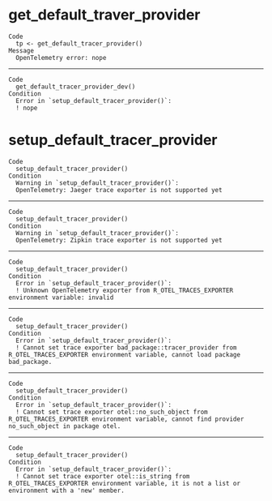 # get_default_traver_provider

    Code
      tp <- get_default_tracer_provider()
    Message
      OpenTelemetry error: nope

---

    Code
      get_default_tracer_provider_dev()
    Condition
      Error in `setup_default_tracer_provider()`:
      ! nope

# setup_default_tracer_provider

    Code
      setup_default_tracer_provider()
    Condition
      Warning in `setup_default_tracer_provider()`:
      OpenTelemetry: Jaeger trace exporter is not supported yet

---

    Code
      setup_default_tracer_provider()
    Condition
      Warning in `setup_default_tracer_provider()`:
      OpenTelemetry: Zipkin trace exporter is not supported yet

---

    Code
      setup_default_tracer_provider()
    Condition
      Error in `setup_default_tracer_provider()`:
      ! Unknown OpenTelemetry exporter from R_OTEL_TRACES_EXPORTER environment variable: invalid

---

    Code
      setup_default_tracer_provider()
    Condition
      Error in `setup_default_tracer_provider()`:
      ! Cannot set trace exporter bad_package::tracer_provider from R_OTEL_TRACES_EXPORTER environment variable, cannot load package bad_package.

---

    Code
      setup_default_tracer_provider()
    Condition
      Error in `setup_default_tracer_provider()`:
      ! Cannot set trace exporter otel::no_such_object from R_OTEL_TRACES_EXPORTER environment variable, cannot find provider no_such_object in package otel.

---

    Code
      setup_default_tracer_provider()
    Condition
      Error in `setup_default_tracer_provider()`:
      ! Cannot set trace exporter otel::is_string from R_OTEL_TRACES_EXPORTER environment variable, it is not a list or environment with a 'new' member.

